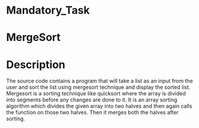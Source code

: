 # Mandatory_Task

# MergeSort

# Description
The source code contains a program that will take a list as an input from the user and sort the list using mergesort technique and display the sorted list.
Mergesort is a sorting technique like quicksort where the array is divided into segments before any changes are done to it.
It is an array sorting algorithm which divides the given array into two halves and then again calls the function on those two halves. Then it merges both the halves after sorting.
 
